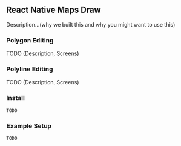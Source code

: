 React Native Maps Draw
--

Description...(why we built this and why you might want to use this)

### Polygon Editing

TODO (Description, Screens)

### Polyline Editing

TODO (Description, Screens)

### Install

```
TODO
```

### Example Setup

```
TODO
```
